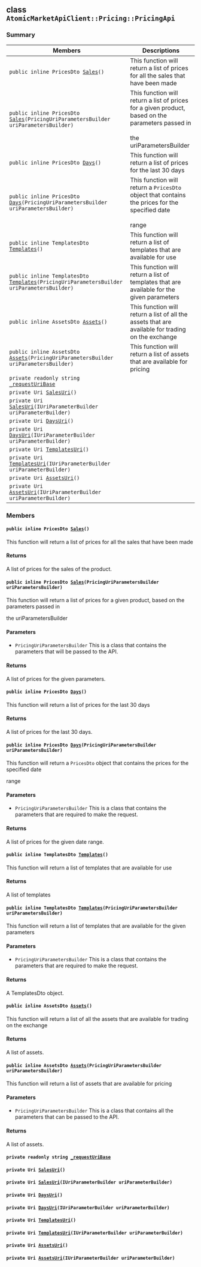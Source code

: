 ## class `AtomicMarketApiClient::Pricing::PricingApi` 

### Summary

 Members                        | Descriptions                                
--------------------------------|---------------------------------------------
`public inline PricesDto `[`Sales`](#class_atomic_market_api_client_1_1_pricing_1_1_pricing_api_1a7b19a3f28a071ca6c5a70f9133b19d80)`()` | This function will return a list of prices for all the sales that have been made
`public inline PricesDto `[`Sales`](#class_atomic_market_api_client_1_1_pricing_1_1_pricing_api_1a554610d6565779c71629e36fdcef3a5b)`(PricingUriParametersBuilder uriParametersBuilder)` | This function will return a list of prices for a given product, based on the parameters passed in <br/><br/>the uriParametersBuilder
`public inline PricesDto `[`Days`](#class_atomic_market_api_client_1_1_pricing_1_1_pricing_api_1a0838ebc8a3e3c8997df176ec9fd307ac)`()` | This function will return a list of prices for the last 30 days
`public inline PricesDto `[`Days`](#class_atomic_market_api_client_1_1_pricing_1_1_pricing_api_1a16a545af2b512f02dc4f4722d76c2c0a)`(PricingUriParametersBuilder uriParametersBuilder)` | This function will return a `PricesDto` object that contains the prices for the specified date <br/><br/>range
`public inline TemplatesDto `[`Templates`](#class_atomic_market_api_client_1_1_pricing_1_1_pricing_api_1a25e67d4b511a23a1b839ddda3f068270)`()` | This function will return a list of templates that are available for use
`public inline TemplatesDto `[`Templates`](#class_atomic_market_api_client_1_1_pricing_1_1_pricing_api_1ae1a111ff5ee44f2877d5aa85647dc483)`(PricingUriParametersBuilder uriParametersBuilder)` | This function will return a list of templates that are available for the given parameters
`public inline AssetsDto `[`Assets`](#class_atomic_market_api_client_1_1_pricing_1_1_pricing_api_1acdb8d694084b095eb723eeaeb4c23adc)`()` | This function will return a list of all the assets that are available for trading on the exchange
`public inline AssetsDto `[`Assets`](#class_atomic_market_api_client_1_1_pricing_1_1_pricing_api_1a98ad65774a84e715194cd38ae8fd12b9)`(PricingUriParametersBuilder uriParametersBuilder)` | This function will return a list of assets that are available for pricing
`private readonly string `[`_requestUriBase`](#class_atomic_market_api_client_1_1_pricing_1_1_pricing_api_1a1854c4909a1013a684af16fb52e8a387) | 
`private Uri `[`SalesUri`](#class_atomic_market_api_client_1_1_pricing_1_1_pricing_api_1a40df74fdccb558ba58338c9fdff8c5cb)`()` | 
`private Uri `[`SalesUri`](#class_atomic_market_api_client_1_1_pricing_1_1_pricing_api_1a483214393cf288850506d0329012e6af)`(IUriParameterBuilder uriParameterBuilder)` | 
`private Uri `[`DaysUri`](#class_atomic_market_api_client_1_1_pricing_1_1_pricing_api_1a87ddd2563a44aa86c74ddff9150accd6)`()` | 
`private Uri `[`DaysUri`](#class_atomic_market_api_client_1_1_pricing_1_1_pricing_api_1a42a804fa079726477ab3de3949fb7b15)`(IUriParameterBuilder uriParameterBuilder)` | 
`private Uri `[`TemplatesUri`](#class_atomic_market_api_client_1_1_pricing_1_1_pricing_api_1a70668a91db02b5409d48e972387179ce)`()` | 
`private Uri `[`TemplatesUri`](#class_atomic_market_api_client_1_1_pricing_1_1_pricing_api_1a30cb80a82c84d990c2a4d561ba86516e)`(IUriParameterBuilder uriParameterBuilder)` | 
`private Uri `[`AssetsUri`](#class_atomic_market_api_client_1_1_pricing_1_1_pricing_api_1ae492984f10f05c5b2c55dff3eeac11c1)`()` | 
`private Uri `[`AssetsUri`](#class_atomic_market_api_client_1_1_pricing_1_1_pricing_api_1aea89cf6aa0da1ceb2030d2c0fbd9f19e)`(IUriParameterBuilder uriParameterBuilder)` | 

### Members

#### `public inline PricesDto `[`Sales`](#class_atomic_market_api_client_1_1_pricing_1_1_pricing_api_1a7b19a3f28a071ca6c5a70f9133b19d80)`()` 

This function will return a list of prices for all the sales that have been made

#### Returns
A list of prices for the sales of the product.

#### `public inline PricesDto `[`Sales`](#class_atomic_market_api_client_1_1_pricing_1_1_pricing_api_1a554610d6565779c71629e36fdcef3a5b)`(PricingUriParametersBuilder uriParametersBuilder)` 

This function will return a list of prices for a given product, based on the parameters passed in 

the uriParametersBuilder

#### Parameters
* `PricingUriParametersBuilder` This is a class that contains the parameters that will be passed to the API.

#### Returns
A list of prices for the given parameters.

#### `public inline PricesDto `[`Days`](#class_atomic_market_api_client_1_1_pricing_1_1_pricing_api_1a0838ebc8a3e3c8997df176ec9fd307ac)`()` 

This function will return a list of prices for the last 30 days

#### Returns
A list of prices for the last 30 days.

#### `public inline PricesDto `[`Days`](#class_atomic_market_api_client_1_1_pricing_1_1_pricing_api_1a16a545af2b512f02dc4f4722d76c2c0a)`(PricingUriParametersBuilder uriParametersBuilder)` 

This function will return a `PricesDto` object that contains the prices for the specified date 

range

#### Parameters
* `PricingUriParametersBuilder` This is a class that contains the parameters that are required to make the request.

#### Returns
A list of prices for the given date range.

#### `public inline TemplatesDto `[`Templates`](#class_atomic_market_api_client_1_1_pricing_1_1_pricing_api_1a25e67d4b511a23a1b839ddda3f068270)`()` 

This function will return a list of templates that are available for use

#### Returns
A list of templates

#### `public inline TemplatesDto `[`Templates`](#class_atomic_market_api_client_1_1_pricing_1_1_pricing_api_1ae1a111ff5ee44f2877d5aa85647dc483)`(PricingUriParametersBuilder uriParametersBuilder)` 

This function will return a list of templates that are available for the given parameters

#### Parameters
* `PricingUriParametersBuilder` This is a class that contains the parameters that are required to make the request.

#### Returns
A TemplatesDto object.

#### `public inline AssetsDto `[`Assets`](#class_atomic_market_api_client_1_1_pricing_1_1_pricing_api_1acdb8d694084b095eb723eeaeb4c23adc)`()` 

This function will return a list of all the assets that are available for trading on the exchange

#### Returns
A list of assets.

#### `public inline AssetsDto `[`Assets`](#class_atomic_market_api_client_1_1_pricing_1_1_pricing_api_1a98ad65774a84e715194cd38ae8fd12b9)`(PricingUriParametersBuilder uriParametersBuilder)` 

This function will return a list of assets that are available for pricing

#### Parameters
* `PricingUriParametersBuilder` This is a class that contains all the parameters that can be passed to the API.

#### Returns
A list of assets.

#### `private readonly string `[`_requestUriBase`](#class_atomic_market_api_client_1_1_pricing_1_1_pricing_api_1a1854c4909a1013a684af16fb52e8a387) 

#### `private Uri `[`SalesUri`](#class_atomic_market_api_client_1_1_pricing_1_1_pricing_api_1a40df74fdccb558ba58338c9fdff8c5cb)`()` 

#### `private Uri `[`SalesUri`](#class_atomic_market_api_client_1_1_pricing_1_1_pricing_api_1a483214393cf288850506d0329012e6af)`(IUriParameterBuilder uriParameterBuilder)` 

#### `private Uri `[`DaysUri`](#class_atomic_market_api_client_1_1_pricing_1_1_pricing_api_1a87ddd2563a44aa86c74ddff9150accd6)`()` 

#### `private Uri `[`DaysUri`](#class_atomic_market_api_client_1_1_pricing_1_1_pricing_api_1a42a804fa079726477ab3de3949fb7b15)`(IUriParameterBuilder uriParameterBuilder)` 

#### `private Uri `[`TemplatesUri`](#class_atomic_market_api_client_1_1_pricing_1_1_pricing_api_1a70668a91db02b5409d48e972387179ce)`()` 

#### `private Uri `[`TemplatesUri`](#class_atomic_market_api_client_1_1_pricing_1_1_pricing_api_1a30cb80a82c84d990c2a4d561ba86516e)`(IUriParameterBuilder uriParameterBuilder)` 

#### `private Uri `[`AssetsUri`](#class_atomic_market_api_client_1_1_pricing_1_1_pricing_api_1ae492984f10f05c5b2c55dff3eeac11c1)`()` 

#### `private Uri `[`AssetsUri`](#class_atomic_market_api_client_1_1_pricing_1_1_pricing_api_1aea89cf6aa0da1ceb2030d2c0fbd9f19e)`(IUriParameterBuilder uriParameterBuilder)` 

